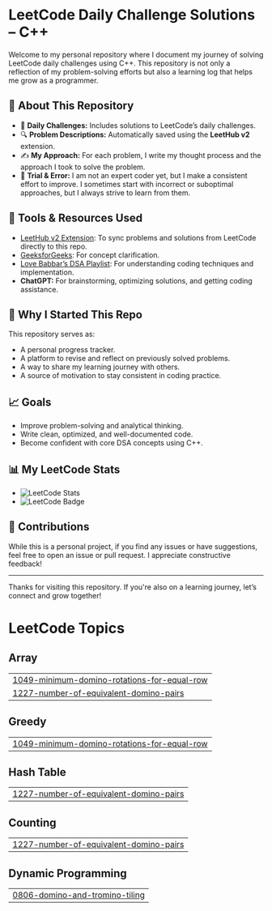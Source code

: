 # LeetCode Daily Challenge Solutions – C++

Welcome to my personal repository where I document my journey of solving LeetCode daily challenges using C++. This repository is not only a reflection of my problem-solving efforts but also a learning log that helps me grow as a programmer.

## 📌 About This Repository

- 🧠 **Daily Challenges:** Includes solutions to LeetCode’s daily challenges.
- 🔍 **Problem Descriptions:** Automatically saved using the **LeetHub v2** extension.
- ✍️ **My Approach:** For each problem, I write my thought process and the approach I took to solve the problem.
- 🧪 **Trial & Error:** I am not an expert coder yet, but I make a consistent effort to improve. I sometimes start with incorrect or suboptimal approaches, but I always strive to learn from them.

## 🔧 Tools & Resources Used

- [LeetHub v2 Extension](https://github.com/QasimWani/LeetHub): To sync problems and solutions from LeetCode directly to this repo.
- [GeeksforGeeks](https://www.geeksforgeeks.org/): For concept clarification.
- [Love Babbar’s DSA Playlist](https://www.youtube.com/playlist?list=PLDzeHZWIZsTryvtXdMr6rPh4IDexB5NIA): For understanding coding techniques and implementation.
- **ChatGPT:** For brainstorming, optimizing solutions, and getting coding assistance.

## 🚀 Why I Started This Repo

This repository serves as:

- A personal progress tracker.
- A platform to revise and reflect on previously solved problems.
- A way to share my learning journey with others.
- A source of motivation to stay consistent in coding practice.

## 📈 Goals

- Improve problem-solving and analytical thinking.
- Write clean, optimized, and well-documented code.
- Become confident with core DSA concepts using C++.

## 📊 My LeetCode Stats

- ![LeetCode Stats](https://leetcard.jacoblin.cool/Aditya_Ingale?ext=contest&theme=dark)
- ![LeetCode Badge](https://leetcode-badge-showcase.vercel.app/api?username=Aditya_Ingale&theme=black&border=no-border&animated=true)

## 🤝 Contributions

While this is a personal project, if you find any issues or have suggestions, feel free to open an issue or pull request. I appreciate constructive feedback!

---

Thanks for visiting this repository. If you're also on a learning journey, let’s connect and grow together!

<!---LeetCode Topics Start-->
# LeetCode Topics
## Array
|  |
| ------- |
| [1049-minimum-domino-rotations-for-equal-row](https://github.com/Aditya-Ingale/LeetCode_Prac/tree/master/1049-minimum-domino-rotations-for-equal-row) |
| [1227-number-of-equivalent-domino-pairs](https://github.com/Aditya-Ingale/LeetCode_Prac/tree/master/1227-number-of-equivalent-domino-pairs) |
## Greedy
|  |
| ------- |
| [1049-minimum-domino-rotations-for-equal-row](https://github.com/Aditya-Ingale/LeetCode_Prac/tree/master/1049-minimum-domino-rotations-for-equal-row) |
## Hash Table
|  |
| ------- |
| [1227-number-of-equivalent-domino-pairs](https://github.com/Aditya-Ingale/LeetCode_Prac/tree/master/1227-number-of-equivalent-domino-pairs) |
## Counting
|  |
| ------- |
| [1227-number-of-equivalent-domino-pairs](https://github.com/Aditya-Ingale/LeetCode_Prac/tree/master/1227-number-of-equivalent-domino-pairs) |
## Dynamic Programming
|  |
| ------- |
| [0806-domino-and-tromino-tiling](https://github.com/Aditya-Ingale/LeetCode_Prac/tree/master/0806-domino-and-tromino-tiling) |
<!---LeetCode Topics End-->
